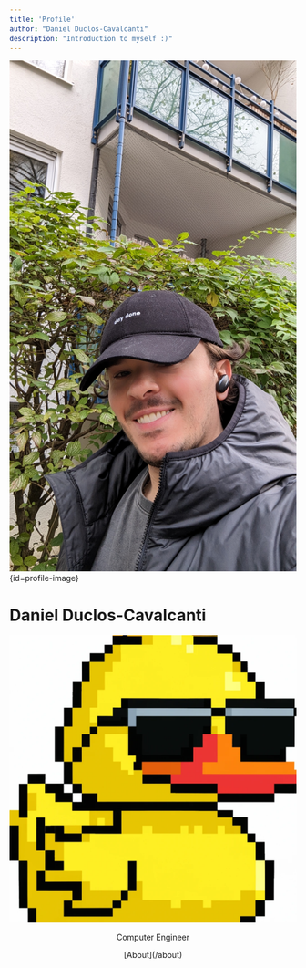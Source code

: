 ```yaml
---
title: 'Profile'
author: "Daniel Duclos-Cavalcanti"
description: "Introduction to myself :)"
---
```


![](/assets/images/photo.jpg){id=profile-image}

# Daniel Duclos-Cavalcanti

<p align="center">
<img id="logo" src="/assets/images/icon.png">
</p>

<p align="center" id="profile-caption">
  Computer Engineer
</p>

<p align="center" id="profile-caption">
  [About](/about)
</p>


